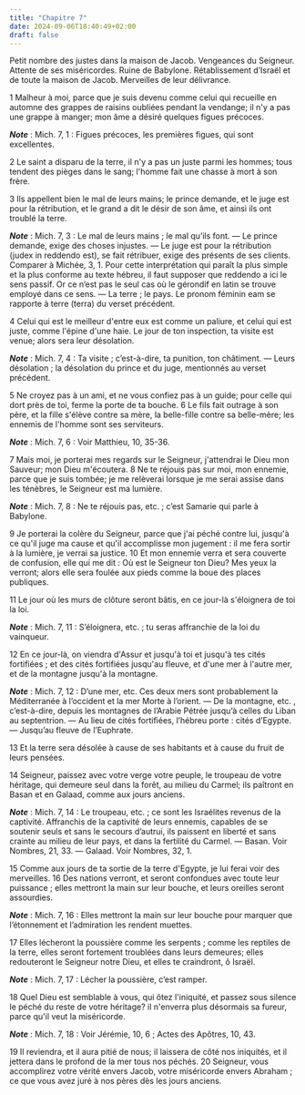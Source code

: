```yaml
---
title: "Chapitre 7"
date: 2024-09-06T18:40:49+02:00
draft: false
---
```



Petit nombre des justes dans la maison de Jacob.
Vengeances du Seigneur.
Attente de ses miséricordes.
Ruine de Babylone.
Rétablissement d’Israël et de toute la maison de Jacob.
Merveilles de leur délivrance.


1 Malheur à moi, parce que je suis devenu comme celui qui recueille en automne des grappes de raisins oubliées pendant la vendange; il n'y a pas une grappe à manger; mon âme a désiré quelques figues précoces.

***Note*** :  Mich. 7, 1 : Figues précoces, les premières figues, qui sont excellentes.

2 Le saint a disparu de la terre, il n'y a pas un juste parmi les hommes; tous tendent des pièges dans le sang; l'homme fait une chasse à mort à son frère.


3 Ils appellent bien le mal de leurs mains; le prince demande, et le juge est pour la rétribution, et le grand a dit le désir de son âme, et ainsi ils ont troublé la terre.

***Note*** :  Mich. 7, 3 : Le mal de leurs mains ; le mal qu’ils font. ― Le prince demande, exige des choses injustes. ― Le juge est pour la rétribution (judex in reddendo est), se fait rétribuer, exige des présents de ses clients. Comparer à Michée, 3, 1. Pour cette interprétation qui paraît la plus simple et la plus conforme au texte hébreu, il faut supposer que reddendo a ici le sens passif. Or ce n’est pas le seul cas où le gérondif en latin se trouve employé dans ce sens. ― La terre ; le pays. Le pronom féminin eam se rapporte à terre (terra) du verset précédent.

4 Celui qui est le meilleur d'entre eux est comme un paliure, et celui qui est juste, comme l'épine d'une haie. Le jour de ton inspection, ta visite est venue; alors sera leur désolation.

***Note*** :  Mich. 7, 4 : Ta visite ; c’est-à-dire, ta punition, ton châtiment. ― Leurs désolation ; la désolation du prince et du juge, mentionnés au verset précédent.


5 Ne croyez pas à un ami, et ne vous confiez pas à un guide; pour celle qui dort près de toi, ferme la porte de ta bouche. 6 Le fils fait outrage à son père, et la fille s'élève contre sa mère, la belle-fille contre sa belle-mère; les ennemis de l'homme sont ses serviteurs.

***Note*** :  Mich. 7, 6 : Voir Matthieu, 10, 35-36.


7 Mais moi, je porterai mes regards sur le Seigneur, j'attendrai le Dieu mon Sauveur; mon Dieu m'écoutera. 8 Ne te réjouis pas sur moi, mon ennemie, parce que je suis tombée; je me relèverai lorsque je me serai assise dans les ténèbres, le Seigneur est ma lumière.

***Note*** :  Mich. 7, 8 : Ne te réjouis pas, etc. ; c’est Samarie qui parle à Babylone.

9 Je porterai la colère du Seigneur, parce que j'ai péché contre lui, jusqu'à ce qu'il juge ma cause et qu'il accomplisse mon jugement : il me fera sortir à la lumière, je verrai sa justice. 10 Et mon ennemie verra et sera couverte de confusion, elle qui me dit : Où est le Seigneur ton Dieu? Mes yeux la verront; alors elle sera foulée aux pieds comme la boue des places publiques.


11 Le jour où les murs de clôture seront bâtis, en ce jour-là s'éloignera de toi la loi.

***Note*** :  Mich. 7, 11 : S’éloignera, etc. ; tu seras affranchie de la loi du vainqueur.

12 En ce jour-là, on viendra d'Assur et jusqu'à toi et jusqu'à tes cités fortifiées ; et des cités fortifiées jusqu'au fleuve, et d'une mer à l'autre mer, et de la montagne jusqu'à la montagne.

***Note*** :  Mich. 7, 12 : D’une mer, etc. Ces deux mers sont probablement la Méditerranée à l’occident et la mer Morte à l’orient. ― De la montagne, etc. , c’est-à-dire, depuis les montagnes de l’Arabie Pétrée jusqu’à celles du Liban au septentrion. ― Au lieu de cités fortifiées, l’hébreu porte : cités d’Egypte. ― Jusqu’au fleuve de l’Euphrate.


13 Et la terre sera désolée à cause de ses habitants et à cause du fruit de leurs pensées.


14 Seigneur, paissez avec votre verge votre peuple, le troupeau de votre héritage, qui demeure seul dans la forêt, au milieu du Carmel; ils paîtront en Basan et en Galaad, comme aux jours anciens.

***Note*** :  Mich. 7, 14 : Le troupeau, etc. ; ce sont les Israélites revenus de la captivité. Affranchis de la captivité de leurs ennemis, capables de se soutenir seuls et sans le secours d’autrui, ils paissent en liberté et sans crainte au milieu de leur pays, et dans la fertilité du Carmel. ― Basan. Voir Nombres, 21, 33. ― Galaad. Voir Nombres, 32, 1.

15 Comme aux jours de ta sortie de la terre d'Egypte, je lui ferai voir des merveilles. 16 Des nations verront, et seront confondues avec toute leur puissance ; elles mettront la main sur leur bouche, et leurs oreilles seront assourdies.

***Note*** :  Mich. 7, 16 : Elles mettront la main sur leur bouche pour marquer que l’étonnement et l’admiration les rendent muettes.

17 Elles lécheront la poussière comme les serpents ; comme les reptiles de la terre, elles seront fortement troublées dans leurs demeures; elles redouteront le Seigneur notre Dieu, et elles te craindront, ô Israël.

***Note*** :  Mich. 7, 17 : Lécher la poussière, c’est ramper.


18 Quel Dieu est semblable à vous, qui ôtez l'iniquité, et passez sous silence le péché du reste de votre héritage? il n'enverra plus désormais sa fureur, parce qu'il veut la miséricorde.

***Note*** :  Mich. 7, 18 : Voir Jérémie, 10, 6 ; Actes des Apôtres, 10, 43.

19 Il reviendra, et il aura pitié de nous; il laissera de côté nos iniquités, et il jettera dans le profond de la mer tous nos péchés. 20 Seigneur, vous accomplirez votre vérité envers Jacob, votre miséricorde envers Abraham ; ce que vous avez juré à nos pères dès les jours anciens.
